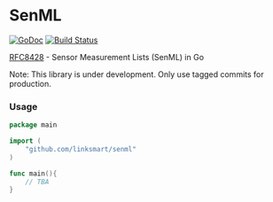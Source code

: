 # SenML

[![GoDoc](https://godoc.org/github.com/farshidtz/senml?status.svg)](https://godoc.org/github.com/farshidtz/senml)
[![Build Status](https://travis-ci.org/farshidtz/senml.svg)](https://travis-ci.org/farshidtz/senml)

[RFC8428](https://tools.ietf.org/html/rfc8428) - Sensor Measurement Lists (SenML) in Go

Note: This library is under development. Only use tagged commits for production.

### Usage

```go
package main

import (
    "github.com/linksmart/senml"
)

func main(){
    // TBA
}
```
